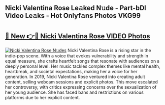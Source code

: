 ## Nicki Valentina Rose Le𝚊ked N𝚞de - Part-bDl Video Le𝚊ks - Hot Onlyf𝚊ns Photos VKG99

# <h2><a href="http://ab84043.deff.icu/?id=Nicki+Valentina+Rose">🔗 New 👉🔴 Nicki Valentina Rose VIDEO Photos</a></h2>

[![Nicki Valentina Rose N𝚞des](https://i.imgur.com/rIISA9y.gif)](http://ab84043.deff.icu/?id=Nicki+Valentina+Rose)
Nicki Valentina Rose is a rising star in the indie-pop scene. With a voice that evokes vulnerability and strength in equal measure, she crafts heartfelt songs that resonate with audiences on a deeply personal level. Her music tackles complex themes like mental health, heartbreak, and societal expectations, making her a voice for her generation. In 2019, Nicki Valentina Rose ventured into creating adult content, selling webcam sessions and explicit photos. This move escalated her controversy, with critics expressing concerns over the sexualization of her young audience. She has faced bans and restrictions on various platforms due to her explicit content.
